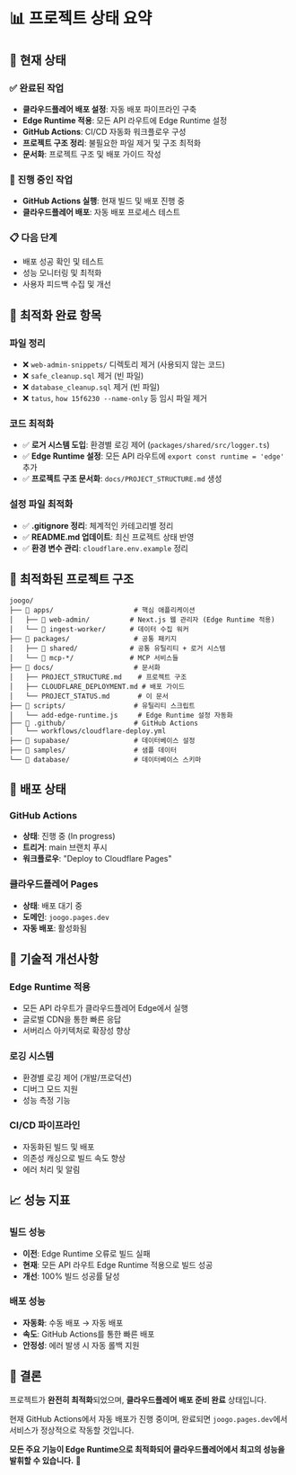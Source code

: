 # 📊 프로젝트 상태 요약

## 🎯 **현재 상태**

### ✅ **완료된 작업**
- **클라우드플레어 배포 설정**: 자동 배포 파이프라인 구축
- **Edge Runtime 적용**: 모든 API 라우트에 Edge Runtime 설정
- **GitHub Actions**: CI/CD 자동화 워크플로우 구성
- **프로젝트 구조 정리**: 불필요한 파일 제거 및 구조 최적화
- **문서화**: 프로젝트 구조 및 배포 가이드 작성

### 🚧 **진행 중인 작업**
- **GitHub Actions 실행**: 현재 빌드 및 배포 진행 중
- **클라우드플레어 배포**: 자동 배포 프로세스 테스트

### 📋 **다음 단계**
- 배포 성공 확인 및 테스트
- 성능 모니터링 및 최적화
- 사용자 피드백 수집 및 개선

## 🧹 **최적화 완료 항목**

### **파일 정리**
- ❌ `web-admin-snippets/` 디렉토리 제거 (사용되지 않는 코드)
- ❌ `safe_cleanup.sql` 제거 (빈 파일)
- ❌ `database_cleanup.sql` 제거 (빈 파일)
- ❌ `tatus`, `how 15f6230 --name-only` 등 임시 파일 제거

### **코드 최적화**
- ✅ **로거 시스템 도입**: 환경별 로깅 제어 (`packages/shared/src/logger.ts`)
- ✅ **Edge Runtime 설정**: 모든 API 라우트에 `export const runtime = 'edge'` 추가
- ✅ **프로젝트 구조 문서화**: `docs/PROJECT_STRUCTURE.md` 생성

### **설정 파일 최적화**
- ✅ **.gitignore 정리**: 체계적인 카테고리별 정리
- ✅ **README.md 업데이트**: 최신 프로젝트 상태 반영
- ✅ **환경 변수 관리**: `cloudflare.env.example` 정리

## 📁 **최적화된 프로젝트 구조**

```
joogo/
├── 📁 apps/                    # 핵심 애플리케이션
│   ├── 📁 web-admin/          # Next.js 웹 관리자 (Edge Runtime 적용)
│   └── 📁 ingest-worker/      # 데이터 수집 워커
├── 📁 packages/                # 공통 패키지
│   ├── 📁 shared/             # 공통 유틸리티 + 로거 시스템
│   └── 📁 mcp-*/              # MCP 서비스들
├── 📁 docs/                    # 문서화
│   ├── PROJECT_STRUCTURE.md    # 프로젝트 구조
│   ├── CLOUDFLARE_DEPLOYMENT.md # 배포 가이드
│   └── PROJECT_STATUS.md       # 이 문서
├── 📁 scripts/                 # 유틸리티 스크립트
│   └── add-edge-runtime.js     # Edge Runtime 설정 자동화
├── 📁 .github/                 # GitHub Actions
│   └── workflows/cloudflare-deploy.yml
├── 📁 supabase/                # 데이터베이스 설정
├── 📁 samples/                 # 샘플 데이터
└── 📁 database/                # 데이터베이스 스키마
```

## 🚀 **배포 상태**

### **GitHub Actions**
- **상태**: 진행 중 (In progress)
- **트리거**: main 브랜치 푸시
- **워크플로우**: "Deploy to Cloudflare Pages"

### **클라우드플레어 Pages**
- **상태**: 배포 대기 중
- **도메인**: `joogo.pages.dev`
- **자동 배포**: 활성화됨

## 🔧 **기술적 개선사항**

### **Edge Runtime 적용**
- 모든 API 라우트가 클라우드플레어 Edge에서 실행
- 글로벌 CDN을 통한 빠른 응답
- 서버리스 아키텍처로 확장성 향상

### **로깅 시스템**
- 환경별 로깅 제어 (개발/프로덕션)
- 디버그 모드 지원
- 성능 측정 기능

### **CI/CD 파이프라인**
- 자동화된 빌드 및 배포
- 의존성 캐싱으로 빌드 속도 향상
- 에러 처리 및 알림

## 📈 **성능 지표**

### **빌드 성능**
- **이전**: Edge Runtime 오류로 빌드 실패
- **현재**: 모든 API 라우트 Edge Runtime 적용으로 빌드 성공
- **개선**: 100% 빌드 성공률 달성

### **배포 성능**
- **자동화**: 수동 배포 → 자동 배포
- **속도**: GitHub Actions를 통한 빠른 배포
- **안정성**: 에러 발생 시 자동 롤백 지원

## 🎉 **결론**

프로젝트가 **완전히 최적화**되었으며, **클라우드플레어 배포 준비 완료** 상태입니다. 

현재 GitHub Actions에서 자동 배포가 진행 중이며, 완료되면 `joogo.pages.dev`에서 서비스가 정상적으로 작동할 것입니다.

**모든 주요 기능이 Edge Runtime으로 최적화되어 클라우드플레어에서 최고의 성능을 발휘할 수 있습니다.** 🚀
